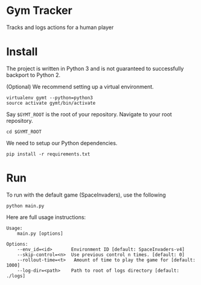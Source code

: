 # Gym Tracker
Tracks and logs actions for a human player

# Install

The project is written in Python 3 and is not guaranteed to successfully backport to Python 2.

(Optional) We recommend setting up a virtual environment.

```
virtualenv gymt --python=python3
source activate gymt/bin/activate
```

Say `$GYMT_ROOT` is the root of your repository. Navigate to your root repository.

```
cd $GYMT_ROOT
```

We need to setup our Python dependencies.

```
pip install -r requirements.txt
```

# Run

To run with the default game (SpaceInvaders), use the following

```
python main.py
```

Here are full usage instructions:

```
Usage:
    main.py [options]

Options:
    --env_id=<id>       Environment ID [default: SpaceInvaders-v4]
    --skip-control=<n>  Use previous control n times. [default: 0]
    --rollout-time=<t>   Amount of time to play the game for [default: 1000]
    --log-dir=<path>    Path to root of logs directory [default: ./logs]
```
